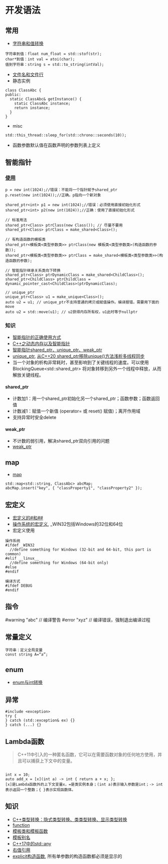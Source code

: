 # 开发语法
## 常用
* [字符串和值转换](https://www.programiz.com/cpp-programming/string-float-conversion)
```
字符串到值：float num_float = std::stof(str);
char*到值：int val = atoi(char);
值到字符串：string s = std::to_string(intVal);
```
* [文件名和文件行](https://blog.csdn.net/nyist_zxp/article/details/107890791)
* 静态实例
```
class ClassAbc {
public:
  static ClassAbc& getInstance() {
    static ClassAbc instance;
    return instance;
  }
}
```
* misc
```
std::this_thread::sleep_for(std::chrono::seconds(10));
```
* 函数参数默认值在函数声明的参数列表上定义

## 智能指针
### [使用](https://javajgs.com/archives/114676)
```
p = new int(1024);//错误：不能将一个指针赋予shared_ptr
p.reset(new int(1024));//正确。p指向一个新对象

shared_ptr<int> p1 = new int(1024);//错误：必须使用直接初始化形式
shared_ptr<int> p2(new int(1024));//正确：使用了直接初始化形式

// 标准用法
shared_ptr<Class> ptrClass(new Class()); // 尽量不要用
shared_ptr<Class> ptrClass = make_shared<Class>();

// 有构造函数的模板类
shared_ptr<模板类<类型参数类>> ptrClass(new 模板类<类型参数类>(构造函数的参数));
shared_ptr<模板类<类型参数类>> ptrClass = make_shared<模板类<类型参数类>>(构造函数的参数);

// 智能指针继承关系类向下转换
shared_ptr<Class> ptrDynamicClass = make_shared<ChildClass>();
shared_ptr<ChildClass> ptrChildClass = dynamic_pointer_cast<ChildClass>(ptrDynamicClass);

// unique_ptr
unique_ptr<Class> u1 = make_unique<Class>();
auto u2 = u1; // unique_ptr不支持普通的拷贝或赋值操作。编译报错，需要用下面的move
auto u2 = std::move(u1); // u2获得内存所有权，u1此时等于nullptr
```

### 知识
* [智能指针的正确使用方式](https://cloud.tencent.com/developer/article/1517336)
* [C++之动态内存以及智能指针](https://blog.csdn.net/weixin_43518637/article/details/110942288)
* [智能指针shared_ptr、unique_ptr、weak_ptr](https://blog.csdn.net/wanggao_1990/article/details/97932162)
* [unique_ptr](https://blog.csdn.net/afei__/article/details/80670283), [从C++20 shared_ptr移除unique()方法浅析多线程同步](https://blog.csdn.net/zxpoiu/article/details/111255182)
* 当一个对象的析构非常耗时，甚至影响到了关键线程的速度。可以使用BlockingQueue<std::shared_ptr<void>> 将对象转移到另外一个线程中释放，从而解放关键线程。

#### shared_ptr
* 计数加1：用一个shared_ptr初始化另一个shared_ptr；函数参数；函数返回值
* 计数减1：赋值一个新值 (operator= 或 reset() 赋值)；离开作用域
* 支持异常时安全delete
#### weak_ptr
* 不计数的弱引用，解决shared_ptr双向引用的问题
* [weak_ptr](https://blog.csdn.net/c_base_jin/article/details/79440999)

## map
* [map](https://blog.csdn.net/sevenjoin/article/details/81943864)
```
std::map<std::string, ClassAbc> abcMap;
abcMap.insert("key", { "classProperty1", "classProperty2" });
```

## 宏定义
* [宏定义的#和##](https://blog.csdn.net/qq_27074387/article/details/51646681)
* [操作系统的宏定义](https://blog.51cto.com/u_8081755/3351682), _WIN32包括Windows的32位和64位
* 宏定义使用

```
操作系统
#ifdef _WIN32
  //define something for Windows (32-bit and 64-bit, this part is common)
#elif __linux__
  //define something for Windows (64-bit only)
#else
#endif

编译方式
#ifdef DEBUG
#endif
```

## 指令
#warning "abc" // 编译警告
#error "xyz" // 编译错误，强制退出编译过程

## 常量定义
```
字符串：定义全局变量
const string A=“a”;
```

## enum
* [enum与int转换](https://blog.csdn.net/Dream_Weave/article/details/83411570)

## 异常
```
#include <exception>
try {
} catch (std::exception& ex) {}
} catch (...) {}
```

## Lambda函数
> C++11中引入的一种匿名函数，它可以在需要函数对象的任何地方使用，并且可以捕获上下文中的变量。

```

int x = 10;
auto add_x = [x](int a) -> int { return a + x; };
[x]是Lambda函数外的上下文变量x，=是类实例本身；(int a)表示输入参数是int；-> int表示返回一个整数；{ }表示实现函数体。
```

## 知识
* [C++类型转换：隐式类型转换、类类型转换、显示类型转换](https://segmentfault.com/a/1190000016582440)
* [function](https://blog.csdn.net/weixin_43712770/article/details/120738647)
* [模板类和模板函数](http://c.biancheng.net/view/320.html)
* [模板别名](https://wizardforcel.gitbooks.io/cpp-11-faq/content/55.html)
* [C++17中的std::any](https://hedzr.com/c++/variant/any-in-c++17/)
* [右值引用](https://changkun.de/modern-cpp/zh-cn/03-runtime/index.html#3-3-%E5%8F%B3%E5%80%BC%E5%BC%95%E7%94%A8)
* [explicit构造函数](https://www.cnblogs.com/likebeta/archive/2012/07/31/explicit.html), 所有单参数的构造函数都必须是显示的
